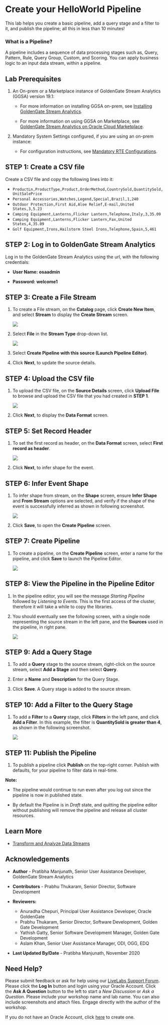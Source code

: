 
# Create your HelloWorld Pipeline

This lab helps you create a basic pipeline, add a query stage and a filter to it, and publish the pipeline; all this in less than 10 minutes!

### **What is a Pipeline?**

A pipeline includes a sequence of data processing stages such as, Query, Pattern, Rule, Query Group, Custom, and Scoring. You can apply business logic to an input data stream, within a pipeline.

## **Lab Prerequisites**

1. An On-prem or a Marketplace instance of GoldenGate Stream Analytics (GGSA) version 19.1:

    * For more information on installing GGSA on-prem, see [Installing GoldenGate Stream Analytics](https://docs.oracle.com/en/middleware/fusion-middleware/osa/19.1/install/how-install-goldengate-stream-analytics.html#GUID-13BC895D-6AD1-4398-98E2-B5BE5B14D26B).

    * For more information on using GGSA on Marketplace, see [GoldenGate Stream Analytics on Oracle Cloud Marketplace](https://docs.oracle.com/en/middleware/fusion-middleware/osa/19.1/osamp/getting-started-goldengate-stream-analytics-oci.html#GUID-B488861E-1C43-4177-A1F8-40F8E44754AD).

2. Mandatory System Settings configured, if you are using an on-prem instance:

    * For configuration instructions, see [Mandatory RTE Configurations](https://docs.oracle.com/en/middleware/fusion-middleware/osa/19.1/using/configuring-runtime-environment.html#GUID-EB33DDFD-7444-434D-8944-059564A453FD).


## **STEP 1:** Create a CSV file

Create a CSV file and copy the following lines into it:

* `ProductLn,ProductType,Product,OrderMethod,CountrySold,QuantitySold,UnitSalePrice`
* `Personal Accessories,Watches,Legend,Special,Brazil,1,240`
* `Outdoor Protection,First Aid,Aloe Relief,E-mail,United States,3,5.23`
* `Camping Equipment,Lanterns,Flicker Lantern,Telephone,Italy,3,35.09`
* `Camping Equipment,Lanterns,Flicker Lantern,Fax,United States,4,35.09`
* `Golf Equipment,Irons,Hailstorm Steel Irons,Telephone,Spain,5,461`


## **STEP 2:** Log in to GoldenGate Stream Analytics

Log in to the GoldenGate Stream Analytics using the url, with the following credentials:

* **User Name:** **osaadmin**

* **Password:** **welcome1**

## **STEP 3:** Create a File Stream

1. To create a File stream, on the **Catalog** page, click **Create New Item**, and select **Stream** to display the **Create Stream** screen.

   ![](./images/CreateStream.png "")

2. Select **File** in the **Stream Type** drop-down list.

   ![](./images/CreateStream2.png "")

3. Select **Create Pipeline with this source (Launch Pipeline Editor)**.

4. Click **Next**, to update the source details.

## **STEP 4:** Upload the CSV file

1. To upload the CSV file, on the **Source Details** screen, click **Upload File** to browse and upload the CSV file that you had created in **STEP 1**.

   ![](./images/fileupload.png "")

2. Click **Next**, to display the **Data Format** screen.

## **STEP 5:** Set Record Header

1. To set the first record as header, on the **Data Format** screen, select **First record as header**.

   ![](./images/filerecasfrmt.png "")

2. Click **Next**, to infer shape for the event.

## **STEP 6:** Infer Event Shape

1. To infer shape from stream, on the **Shape** screen, ensure **Infer Shape** and **From Stream** options are selected, and verify if the shape of the event is successfully inferred as shown in following screenshot.

   ![](./images/shape.png "")

2. Click **Save**, to open the **Create Pipeline** screen.

## **STEP 7:** Create Pipeline

1. To create a pipeline, on the **Create Pipeline** screen, enter a name for the pipeline, and click **Save** to launch the Pipeline Editor.

   ![](./images/createpplne.png "")


## **STEP 8:** View the Pipeline in the Pipeline Editor

1. In the pipeline editor, you will see the message *Starting Pipeline* followed by *Listening to Events*. This is the first access of the cluster, therefore it will take a while to copy the libraries.

2. You should eventually see the following screen, with a single node representing the source stream in the left pane, and the **Sources** used in the pipeline, in right pane.

   ![](./images/pplneditor.png "")

## **STEP 9:** Add a Query Stage

1. To add a **Query** stage to the source stream, right-click on the source stream, select **Add a Stage** and then select **Query**.

2. Enter a **Name** and **Description** for the Query Stage.

3. Click **Save**. A Query stage is added to the source stream.

## **STEP 10:** Add a Filter to the Query Stage

1. To add a **Filter** to a **Query** stage, click **Filters** in the left pane, and click **Add a Filter**. In this example, the filter is **QuantitySold is greater than 4**, as shown in the following screenshot.

   ![](./images/addquery.png "")

## **STEP 11:** Publish the Pipeline

1. To publish a pipeline click **Publish** on the top-right corner. Publish with defaults, for your pipeline to filter data in real-time.

**Note:**

* The pipeline would continue to run even after you log out since the pipeline is now in published state.

* By default the Pipeline is in *Draft* state, and quitting the pipeline editor without publishing will remove the pipeline and release all cluster resources.


## Learn More

* [Transform and Analyze Data Streams](https://docs.oracle.com/en/middleware/fusion-middleware/osa/19.1/using/creating-pipeline-transform-and-analyze-data-streams.html#GUID-9DB9B57A-1095-4557-ACB9-816A696EB121)

## Acknowledgements
* **Author** - Pratibha Manjunath, Senior User Assistance Developer, GoldenGate Stream Analytics
* **Contributors** - Prabhu Thukaram, Senior Director, Software Development
* **Reviewers:**
    * Anuradha Chepuri, Principal User Assistance Developer, Oracle GoldenGate
    * Prabhu Thukaram, Senior Director, Software Development, Golden Gate Development
    * Yathish Gatty, Senior Software Development Manager, Golden Gate Development
    * Aslam Khan, Senior User Assistance Manager, ODI, OGG, EDQ

* **Last Updated By/Date** - Pratibha Manjunath, November 2020

## Need Help?
Please submit feedback or ask for help using our [LiveLabs Support Forum](https://community.oracle.com/tech/developers/categories/livelabsdiscussions). Please click the **Log In** button and login using your Oracle Account. Click the **Ask A Question** button to the left to start a *New Discussion* or *Ask a Question*.  Please include your workshop name and lab name.  You can also include screenshots and attach files.  Engage directly with the author of the workshop.

If you do not have an Oracle Account, click [here](https://profile.oracle.com/myprofile/account/create-account.jspx) to create one.
